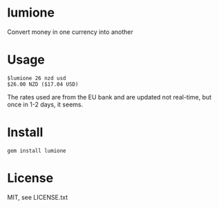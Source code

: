 # lumione

Convert money in one currency into another

# Usage

```
$lumione 26 nzd usd
$26.00 NZD ($17.04 USD)
```

The rates used are from the EU bank and are updated not real-time, but once in
1-2 days, it seems.

# Install

```
gem install lumione
```

# License

MIT, see LICENSE.txt
